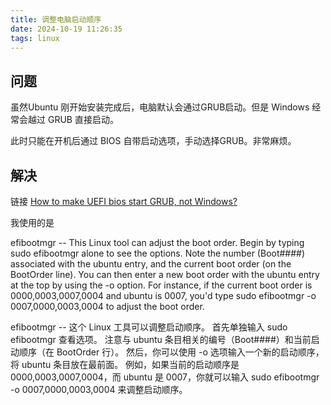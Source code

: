 ```yaml
---
title: 调整电脑启动顺序
date: 2024-10-19 11:26:35
tags: linux
---
```


## 问题

虽然Ubuntu 刚开始安装完成后，电脑默认会通过GRUB启动。但是 Windows 经常会越过 GRUB 直接启动。

此时只能在开机后通过 BIOS 自带启动选项，手动选择GRUB。非常麻烦。

## 解决

链接 [How to make UEFI bios start GRUB, not Windows?](https://superuser.com/questions/1247300/how-to-make-uefi-bios-start-grub-not-windows)

我使用的是

efibootmgr -- This Linux tool can adjust the boot order. Begin by typing sudo efibootmgr alone to see the options. Note the number (Boot####) associated with the ubuntu entry, and the current boot order (on the BootOrder line). You can then enter a new boot order with the ubuntu entry at the top by using the -o option. For instance, if the current boot order is 0000,0003,0007,0004 and ubuntu is 0007, you'd type sudo efibootmgr -o 0007,0000,0003,0004 to adjust the boot order.


efibootmgr -- 这个 Linux 工具可以调整启动顺序。 首先单独输入 sudo efibootmgr 查看选项。 注意与 ubuntu 条目相关的编号（Boot####）和当前启动顺序（在 BootOrder 行）。 然后，你可以使用 -o 选项输入一个新的启动顺序，将 ubuntu 条目放在最前面。 例如，如果当前的启动顺序是 0000,0003,0007,0004，而 ubuntu 是 0007，你就可以输入 sudo efibootmgr -o 0007,0000,0003,0004 来调整启动顺序。
